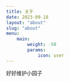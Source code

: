 ```yaml
---
title: 关于
date: 2023-09-18
layout: "about"
slug: "about"
menu:
    main: 
        weight: -50
        params:
            icon: user
---
```


好好维护小园子